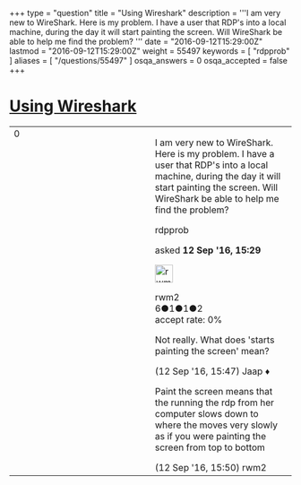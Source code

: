 +++
type = "question"
title = "Using Wireshark"
description = '''I am very new to WireShark. Here is my problem. I have a user that RDP&#x27;s into a local machine, during the day it will start painting the screen. Will WireShark be able to help me find the problem? '''
date = "2016-09-12T15:29:00Z"
lastmod = "2016-09-12T15:29:00Z"
weight = 55497
keywords = [ "rdpprob" ]
aliases = [ "/questions/55497" ]
osqa_answers = 0
osqa_accepted = false
+++

<div class="headNormal">

# [Using Wireshark](/questions/55497/using-wireshark)

</div>

<div id="main-body">

<div id="askform">

<table id="question-table" style="width:100%;"><colgroup><col style="width: 50%" /><col style="width: 50%" /></colgroup><tbody><tr class="odd"><td style="width: 30px; vertical-align: top"><div class="vote-buttons"><div id="post-55497-score" class="post-score" title="current number of votes">0</div><div id="favorite-count" class="favorite-count"></div></div></td><td><div id="item-right"><div class="question-body"><p>I am very new to WireShark. Here is my problem. I have a user that RDP's into a local machine, during the day it will start painting the screen. Will WireShark be able to help me find the problem?</p></div><div id="question-tags" class="tags-container tags">rdpprob</div><div id="question-controls" class="post-controls"></div><div class="post-update-info-container"><div class="post-update-info post-update-info-user"><p>asked <strong>12 Sep '16, 15:29</strong></p><img src="https://secure.gravatar.com/avatar/077f547a052eb4933f849301453d60ec?s=32&amp;d=identicon&amp;r=g" class="gravatar" width="32" height="32" alt="rwm2&#39;s gravatar image" /><p>rwm2<br />
<span class="score" title="6 reputation points">6</span><span title="1 badges"><span class="badge1">●</span><span class="badgecount">1</span></span><span title="1 badges"><span class="silver">●</span><span class="badgecount">1</span></span><span title="2 badges"><span class="bronze">●</span><span class="badgecount">2</span></span><br />
<span class="accept_rate" title="Rate of the user&#39;s accepted answers">accept rate:</span> <span title="rwm2 has no accepted answers">0%</span></p></div></div><div id="comments-container-55497" class="comments-container"><span id="55499"></span><div id="comment-55499" class="comment"><div id="post-55499-score" class="comment-score"></div><div class="comment-text"><p>Not really. What does 'starts painting the screen' mean?</p></div><div id="comment-55499-info" class="comment-info"><span class="comment-age">(12 Sep '16, 15:47)</span> Jaap ♦</div></div><span id="55500"></span><div id="comment-55500" class="comment"><div id="post-55500-score" class="comment-score"></div><div class="comment-text"><p>Paint the screen means that the running the rdp from her computer slows down to where the moves very slowly as if you were painting the screen from top to bottom</p></div><div id="comment-55500-info" class="comment-info"><span class="comment-age">(12 Sep '16, 15:50)</span> rwm2</div></div></div><div id="comment-tools-55497" class="comment-tools"></div><div class="clear"></div><div id="comment-55497-form-container" class="comment-form-container"></div><div class="clear"></div></div></td></tr></tbody></table>

</div>

</div>

